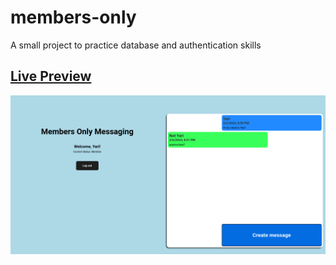 # members-only

A small project to practice database and authentication skills
## [Live Preview](https://yari-dewalt-members-only.glitch.me/)
![Demo Picture](./public/images/screenshot.png)
